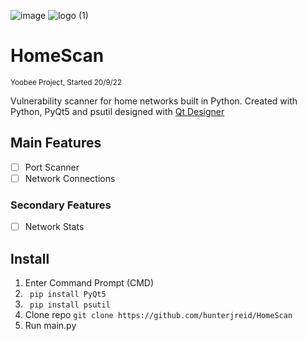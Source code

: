 ![image](https://user-images.githubusercontent.com/62681404/194258964-390dfa0a-5fee-4826-8438-5d4fb7ffd1fa.png)
![logo (1)](https://user-images.githubusercontent.com/62681404/191140983-4e4e9a96-bd8a-4ee9-a5ba-532f5b73a4c2.png)
# HomeScan
<sub>Yoobee Project, Started 20/9/22</sub>

Vulnerability scanner for home networks built in Python. Created with Python, PyQt5 and psutil designed with [Qt Designer](https://build-system.fman.io/qt-designer-download)  

## Main Features  
- [ ] Port Scanner  
- [ ] Network Connections

### Secondary Features
- [ ] Network Stats

## Install
1. Enter Command Prompt (CMD)   
2. ``` pip install PyQt5```
3. ``` pip install psutil```
4. Clone repo ```git clone https://github.com/hunterjreid/HomeScan```
5. Run main.py


